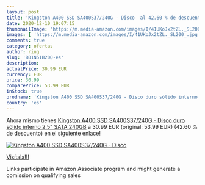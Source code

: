 ```yaml
---
layout: post
title: 'Kingston A400 SSD SA400S37/240G - Disco  al 42.60 % de descuento'
date: 2020-12-10 19:07:15
thumbnailImage: 'https://m.media-amazon.com/images/I/41UKoJx2tZL._SL200_.jpg'
images: [ 'https://m.media-amazon.com/images/I/41UKoJx2tZL._SL200_.jpg' ]
comments: true
category: ofertas
author: ring
slug: 'B01N5IB20Q-es'
description:
actualPrice: 30.99 EUR
currency: EUR
price: 30.99
comparePrice: 53.99 EUR
inStock: true
prodname: 'Kingston A400 SSD SA400S37/240G - Disco duro sólido interno 2.5" SATA 240GB'
country: 'es'
---
```


Ahora mismo tienes [Kingston A400 SSD SA400S37/240G - Disco duro sólido interno 2.5" SATA 240GB](https://www.amazon.es/dp/B01N5IB20Q/?tag=tolees-21) a 30.99 EUR (original: 53.99 EUR) (42.60 %  de descuento) en el siguiente enlace!

[![Kingston A400 SSD SA400S37/240G - Disco ](https://m.media-amazon.com/images/I/41UKoJx2tZL._SL200_.jpg)](https://www.amazon.es/dp/B01N5IB20Q/?tag=tolees-21)

[Visítala!!!](https://www.amazon.es/dp/B01N5IB20Q/?tag=tolees-21)

Links participate in Amazon Associate program and might generate a comission on qualifying sales
